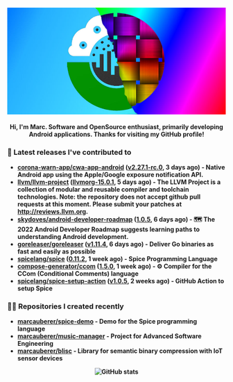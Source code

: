 <p align="center">
	<img src="https://raw.githubusercontent.com/marcauberer/marcauberer/master/images/frontpage-image.jpg">
	<br><br>
	<b>Hi, I'm Marc. Software and OpenSource enthusiast, primarily developing Android applications. Thanks for visiting my GitHub profile!
</p>

### 🚀 Latest releases I've contributed to


- [corona-warn-app/cwa-app-android](https://github.com/corona-warn-app/cwa-app-android) ([v2.27.1-rc.0](https://github.com/corona-warn-app/cwa-app-android/releases/tag/v2.27.1-rc.0), 3 days ago) - Native Android app using the Apple/Google exposure notification API.
- [llvm/llvm-project](https://github.com/llvm/llvm-project) ([llvmorg-15.0.1](https://github.com/llvm/llvm-project/releases/tag/llvmorg-15.0.1), 5 days ago) - The LLVM Project is a collection of modular and reusable compiler and toolchain technologies. Note: the repository does not accept github pull requests at this moment. Please submit your patches at http://reviews.llvm.org.
- [skydoves/android-developer-roadmap](https://github.com/skydoves/android-developer-roadmap) ([1.0.5](https://github.com/skydoves/android-developer-roadmap/releases/tag/1.0.5), 6 days ago) - 🗺 The 2022 Android Developer Roadmap suggests learning paths to understanding Android development.
- [goreleaser/goreleaser](https://github.com/goreleaser/goreleaser) ([v1.11.4](https://github.com/goreleaser/goreleaser/releases/tag/v1.11.4), 6 days ago) - Deliver Go binaries as fast and easily as possible
- [spicelang/spice](https://github.com/spicelang/spice) ([0.11.2](https://github.com/spicelang/spice/releases/tag/0.11.2), 1 week ago) - Spice Programming Language
- [compose-generator/ccom](https://github.com/compose-generator/ccom) ([1.5.0](https://github.com/compose-generator/ccom/releases/tag/1.5.0), 1 week ago) - ⚙️ Compiler for the CCom (Conditional Comments) language
- [spicelang/spice-setup-action](https://github.com/spicelang/spice-setup-action) ([v1.0.5](https://github.com/spicelang/spice-setup-action/releases/tag/v1.0.5), 2 weeks ago) - GitHub Action to setup Spice 

### 👨‍💻 Repositories I created recently
- [marcauberer/spice-demo](https://github.com/marcauberer/spice-demo) - Demo for the Spice programming language
- [marcauberer/music-manager](https://github.com/marcauberer/music-manager) - Project for Advanced Software Engineering
- [marcauberer/blisc](https://github.com/marcauberer/blisc) - Library for semantic binary compression with IoT sensor devices

<p align="center">
	<img src="https://github-readme-stats.vercel.app/api?username=marcauberer&show_icons=true&theme=dark" alt="GitHub stats">
</p>
